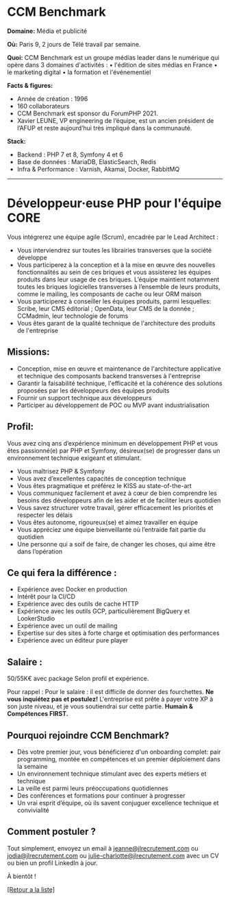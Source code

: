 # CCM Benchmark 

**Domaine:** Média et publicité

**Où:** Paris 9, 2 jours de Télé travail par semaine. 

**Quoi:** CCM Benchmark est un groupe médias leader dans le numérique qui opère dans 3 domaines d'activités :
	• l'édition de sites médias en France
	• le marketing digital 
	• la formation et l'événementiel 

**Facts & figures:**

* Année de création : 1996
* 160 collaborateurs
* CCM Benchmark est sponsor du ForumPHP 2021.
* Xavier LEUNE, VP engineering de l’équipe, est un ancien président de l’AFUP et reste aujourd’hui très impliqué dans la communauté. 

**Stack:**

* Backend : PHP 7 et 8, Symfony 4 et 6
* Base de données : MariaDB, ElasticSearch, Redis
* Infra & Performance : Varnish, Akamai, Docker, RabbitMQ

-----

# Développeur·euse PHP pour l'équipe CORE

Vous intégrerez une équipe agile (Scrum), encadrée par le Lead Architect :

* Vous interviendrez sur toutes les librairies transverses que la société développe
* Vous participerez à la conception et à la mise en œuvre des nouvelles fonctionnalités au sein de ces briques et vous assisterez les équipes produits dans leur usage de ces briques. L’équipe maintient notamment toutes les briques logicielles transverses à l’ensemble de leurs produits, comme le mailing, les composants de cache ou leur ORM maison
* Vous participerez à conseiller les équipes produits, parmi lesquelles: Scribe, leur CMS éditorial ; OpenData, leur CMS de la donnée ; CCMadmin, leur technologie de forums
* Vous êtes garant de la qualité technique de l'architecture des produits de l'entreprise

## Missions:

* Conception, mise en œuvre et maintenance de l'architecture applicative et technique des composants backend transverses à l'entreprise
* Garantir la faisabilité technique, l'efficacité et la cohérence des solutions proposées par les développeurs des équipes produits
* Fournir un support technique aux développeurs
* Participer au développement de POC ou MVP avant industrialisation

## Profil:

Vous avez cinq ans d’expérience minimum en développement PHP et vous êtes passionné(e) par PHP et Symfony, désireux(se) de progresser dans un environnement technique exigeant et stimulant.

* Vous maîtrisez PHP & Symfony
* Vous avez d’excellentes capacités de conception technique
* Vous êtes pragmatique et préférez le KISS au state-of-the-art
* Vous communiquez facilement et avez à cœur de bien comprendre les besoins des développeurs afin de les aider et de faciliter leurs quotidien
* Vous savez structurer votre travail, gérer efficacement les priorités et respecter les délais
* Vous êtes autonome, rigoureux(se) et aimez travailler en équipe
* Vous appréciez une équipe bienveillante où l’entraide fait partie du quotidien
* Une personne qui a soif de faire, de changer les choses, qui aime être dans l’opération

## Ce qui fera la différence : 

* Expérience avec Docker en production
* Intérêt pour la CI/CD
* Expérience avec des outils de cache HTTP
* Expérience avec les outils GCP, particulièrement BigQuery et LookerStudio
* Expérience avec un outil de mailing
* Expertise sur des sites à forte charge et optimisation des performances
* Expérience avec un éditeur pure player

## Salaire : 

50/55K€ avec package Selon profil et expérience. 

Pour rappel :  Pour le salaire : il est difficile de donner des fourchettes. **Ne vous inquiétez pas et postulez!** L'entreprise est prête à payer votre XP à son juste niveau, et je vous soutiendrai sur cette partie. **Humain & Compétences FIRST.**

## Pourquoi rejoindre CCM Benchmark?

* Dès votre premier jour, vous bénéficierez d'un onboarding complet: pair programming, montée en compétences et un premier déploiement dans la semaine
* Un environnement technique stimulant avec des experts métiers et technique
* La veille est parmi leurs préoccupations quotidiennes
* Des conférences et formations pour continuer à progresser
* Un vrai esprit d’équipe, où ils savent conjuguer excellence technique et convivialité


## Comment postuler ?

Tout simplement, envoyez un email à jeanne@jlrecrutement.com ou jodia@jlrecrutement.com ou julie-charlotte@jlrecrutement.com avec un CV ou bien un profil LinkedIn à jour. 

À bientôt ! 

<a href="https://github.com/jlondiche/job-board-php/blob/master/README.md">[Retour a la liste]</a>